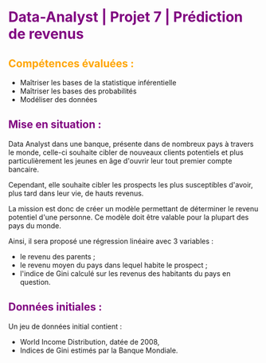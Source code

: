 # <font color="purple">Data-Analyst | Projet 7 | Prédiction de revenus</font>

## <font color="orange">Compétences évaluées :</font>
- Maîtriser les bases de la statistique inférentielle
- Maîtriser les bases des probabilités
- Modéliser des données

## <font color="purple">Mise en situation :</font>
Data Analyst dans une banque, présente dans de nombreux pays à travers le monde, celle-ci souhaite cibler de nouveaux clients potentiels et plus particulièrement les jeunes en âge d'ouvrir leur tout premier compte bancaire.

Cependant, elle souhaite cibler les prospects les plus susceptibles d'avoir, plus tard dans leur vie, de hauts revenus.

La mission est donc de créer un modèle permettant de déterminer le revenu potentiel d'une personne. Ce modèle doit être valable pour la plupart des pays du monde.

Ainsi, il sera proposé une régression linéaire avec 3 variables :

- le revenu des parents ;
- le revenu moyen du pays dans lequel habite le prospect ;
- l'indice de Gini calculé sur les revenus des habitants du pays en question. 

## <font color="purple">Données initiales :</font>
Un jeu de données initial contient :

- World Income Distribution, datée de 2008,
- Indices de Gini estimés par la Banque Mondiale.

